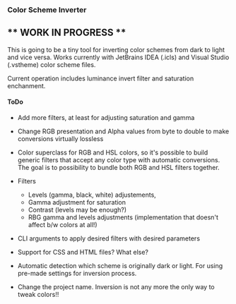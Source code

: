 ### Color Scheme Inverter

## ** WORK IN PROGRESS **

This is going to be a tiny tool for inverting color schemes from dark to light and vice versa.
Works currently with JetBrains IDEA (.icls) and Visual Studio (.vstheme) color scheme files.

Current operation includes luminance invert filter and saturation enchanment.


#### ToDo

+ Add more filters, at least for adjusting saturation and gamma 

+ Change RGB presentation and Alpha values from byte to double to make conversions virtually lossless

+ Color superclass for RGB and HSL colors, so it's possible to build generic filters that accept any color type with automatic conversions.
The goal is to possibility to bundle both RGB and HSL filters together.

+ Filters
  + Levels (gamma, black, white) adjustements,
  + Gamma adjustment for saturation
  + Contrast (levels may be enough?)
  + RBG gamma and levels adjustments (implementation that doesn't affect b/w colors at all!)

+ CLI arguments to apply desired filters with desired parameters

+ Support for CSS and HTML files? What else?

+ Automatic detection which scheme is originally dark or light. For using pre-made settings for inversion process.

+ Change the project name. Inversion is not any more the only way to tweak colors!!

